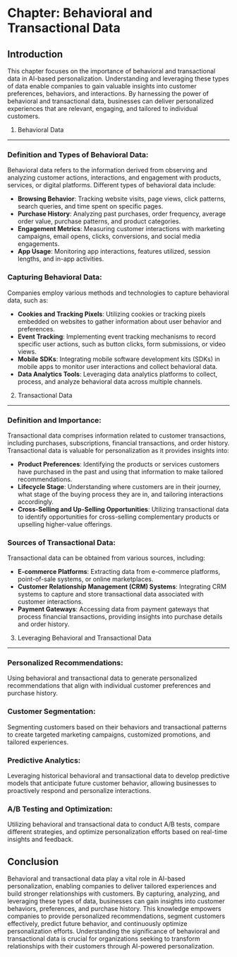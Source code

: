 Chapter: Behavioral and Transactional Data
==========================================

Introduction
------------

This chapter focuses on the importance of behavioral and transactional data in AI-based personalization. Understanding and leveraging these types of data enable companies to gain valuable insights into customer preferences, behaviors, and interactions. By harnessing the power of behavioral and transactional data, businesses can deliver personalized experiences that are relevant, engaging, and tailored to individual customers.

1. Behavioral Data
------------------

### Definition and Types of Behavioral Data:

Behavioral data refers to the information derived from observing and analyzing customer actions, interactions, and engagement with products, services, or digital platforms. Different types of behavioral data include:

* **Browsing Behavior**: Tracking website visits, page views, click patterns, search queries, and time spent on specific pages.
* **Purchase History**: Analyzing past purchases, order frequency, average order value, purchase patterns, and product categories.
* **Engagement Metrics**: Measuring customer interactions with marketing campaigns, email opens, clicks, conversions, and social media engagements.
* **App Usage**: Monitoring app interactions, features utilized, session lengths, and in-app activities.

### Capturing Behavioral Data:

Companies employ various methods and technologies to capture behavioral data, such as:

* **Cookies and Tracking Pixels**: Utilizing cookies or tracking pixels embedded on websites to gather information about user behavior and preferences.
* **Event Tracking**: Implementing event tracking mechanisms to record specific user actions, such as button clicks, form submissions, or video views.
* **Mobile SDKs**: Integrating mobile software development kits (SDKs) in mobile apps to monitor user interactions and collect behavioral data.
* **Data Analytics Tools**: Leveraging data analytics platforms to collect, process, and analyze behavioral data across multiple channels.

2. Transactional Data
---------------------

### Definition and Importance:

Transactional data comprises information related to customer transactions, including purchases, subscriptions, financial transactions, and order history. Transactional data is valuable for personalization as it provides insights into:

* **Product Preferences**: Identifying the products or services customers have purchased in the past and using that information to make tailored recommendations.
* **Lifecycle Stage**: Understanding where customers are in their journey, what stage of the buying process they are in, and tailoring interactions accordingly.
* **Cross-Selling and Up-Selling Opportunities**: Utilizing transactional data to identify opportunities for cross-selling complementary products or upselling higher-value offerings.

### Sources of Transactional Data:

Transactional data can be obtained from various sources, including:

* **E-commerce Platforms**: Extracting data from e-commerce platforms, point-of-sale systems, or online marketplaces.
* **Customer Relationship Management (CRM) Systems**: Integrating CRM systems to capture and store transactional data associated with customer interactions.
* **Payment Gateways**: Accessing data from payment gateways that process financial transactions, providing insights into purchase details and order history.

3. Leveraging Behavioral and Transactional Data
-----------------------------------------------

### Personalized Recommendations:

Using behavioral and transactional data to generate personalized recommendations that align with individual customer preferences and purchase history.

### Customer Segmentation:

Segmenting customers based on their behaviors and transactional patterns to create targeted marketing campaigns, customized promotions, and tailored experiences.

### Predictive Analytics:

Leveraging historical behavioral and transactional data to develop predictive models that anticipate future customer behavior, allowing businesses to proactively respond and personalize interactions.

### A/B Testing and Optimization:

Utilizing behavioral and transactional data to conduct A/B tests, compare different strategies, and optimize personalization efforts based on real-time insights and feedback.

Conclusion
----------

Behavioral and transactional data play a vital role in AI-based personalization, enabling companies to deliver tailored experiences and build stronger relationships with customers. By capturing, analyzing, and leveraging these types of data, businesses can gain insights into customer behaviors, preferences, and purchase history. This knowledge empowers companies to provide personalized recommendations, segment customers effectively, predict future behavior, and continuously optimize personalization efforts. Understanding the significance of behavioral and transactional data is crucial for organizations seeking to transform relationships with their customers through AI-powered personalization.
